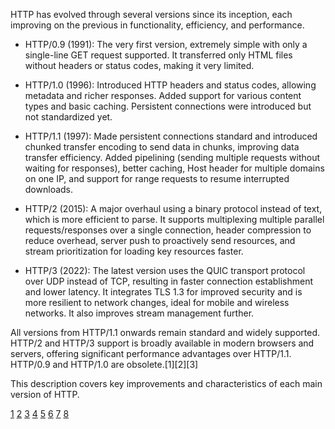 HTTP has evolved through several versions since its inception, each improving on the previous in functionality, efficiency,
and performance.

- HTTP/0.9 (1991): The very first version, extremely simple with only a single-line GET request supported. It transferred
  only HTML files without headers or status codes, making it very limited.

- HTTP/1.0 (1996): Introduced HTTP headers and status codes, allowing metadata and richer responses. Added support for
  various content types and basic caching. Persistent connections were introduced but not standardized yet.

- HTTP/1.1 (1997): Made persistent connections standard and introduced chunked transfer encoding to send data in chunks,
  improving data transfer efficiency. Added pipelining (sending multiple requests without waiting for responses), better
  caching, Host header for multiple domains on one IP, and support for range requests to resume interrupted downloads.

- HTTP/2 (2015): A major overhaul using a binary protocol instead of text, which is more efficient to parse. It supports
  multiplexing multiple parallel requests/responses over a single connection, header compression to reduce overhead, server
  push to proactively send resources, and stream prioritization for loading key resources faster.

- HTTP/3 (2022): The latest version uses the QUIC transport protocol over UDP instead of TCP, resulting in faster connection
  establishment and lower latency. It integrates TLS 1.3 for improved security and is more resilient to network changes,
  ideal for mobile and wireless networks. It also improves stream management further.

All versions from HTTP/1.1 onwards remain standard and widely supported. HTTP/2 and HTTP/3 support is broadly available in
modern browsers and servers, offering significant performance advantages over HTTP/1.1. HTTP/0.9 and HTTP/1.0 are
obsolete.[1][2][3]

This description covers key improvements and characteristics of each main version of HTTP.

[1](https://en.wikipedia.org/wiki/HTTP)
[2](https://dev.to/paraspanchal/understanding-http-versions-a-comprehensive-guide-16n9)
[3](https://developer.mozilla.org/en-US/docs/Web/HTTP/Guides/Evolution_of_HTTP)
[4](https://www.baeldung.com/cs/http-versions) [5](https://www.cloudflare.com/learning/performance/http2-vs-http1.1/)
[6](https://developer.mozilla.org/en-US/docs/Web/HTTP/Guides/Overview)
[7](https://www.fastcomet.com/kb/types-of-hypertext-transfer-protocols) [8](https://www.haproxy.com/glossary/what-is-http)
